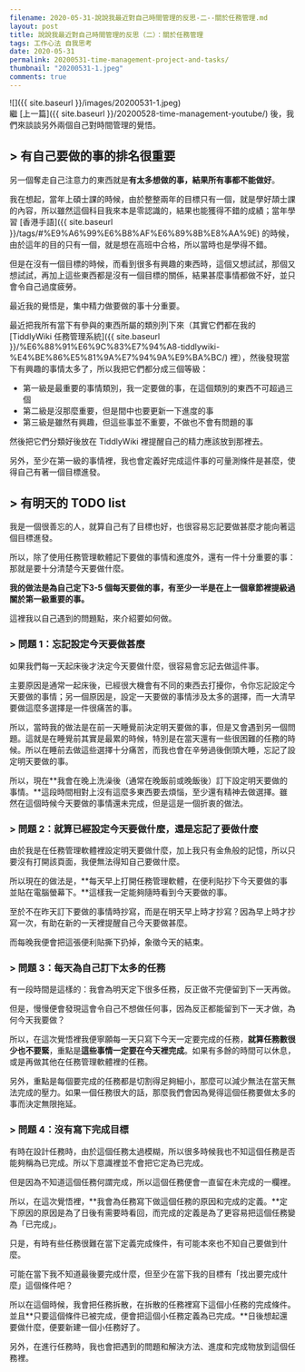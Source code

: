 ```yaml
---
filename: 2020-05-31-說說我最近對自己時間管理的反思-二--關於任務管理.md
layout: post
title: 說說我最近對自己時間管理的反思（二）：關於任務管理
tags: 工作心法 自我思考
date: 2020-05-31
permalink: 20200531-time-management-project-and-tasks/
thumbnail: "20200531-1.jpeg"
comments: true
---
```


![]({{ site.baseurl }}/images/20200531-1.jpeg)  
繼 [上一篇]({{ site.baseurl }}/20200528-time-management-youtube/) 後，我們來談談另外兩個自己對時間管理的覺悟。

## > 有自己要做的事的排名很重要

另一個奪走自己注意力的東西就是**有太多想做的事，結果所有事都不能做好**。

我在想起，當年上碩士課的時候，由於整整兩年的目標只有一個，就是學好頡士課的內容，所以雖然這個科目我來本是零認識的，結果也能獲得不錯的成績；當年學習 [香港手語]({{ site.baseurl }}/tags/#%E9%A6%99%E6%B8%AF%E6%89%8B%E8%AA%9E) 的時候，由於這年的目的只有一個，就是想在高班中合格，所以當時也是學得不錯。

但是在沒有一個目標的時候，而看到很多有興趣的東西時，這個又想試試，那個又想試試，再加上這些東西都是沒有一個目標的關係，結果甚麼事情都做不好，並只會令自己過度疲勞。

最近我的覺悟是，集中精力做要做的事十分重要。

最近把我所有當下有參與的東西所屬的類別列下來（其實它們都在我的 [TiddlyWiki 任務管理系統]({{ site.baseurl }}/%E6%88%91%E6%9C%83%E7%94%A8-tiddlywiki-%E4%BE%86%E5%81%9A%E7%94%9A%E9%BA%BC/) 裡），然後發現當下有興趣的事情太多了，所以我把它們都分成三個等級：

* 第一級是最重要的事情類別，我一定要做的事，在這個類別的東西不可超過三個
* 第二級是沒那麼重要，但是間中也要更新一下進度的事
* 第三級是雖然有興趣，但這些事並不重要，不做也不會有問題的事

然後把它們分類好後放在 TiddlyWiki 裡提醒自己的精力應該放到那裡去。

另外，至少在第一級的事情裡，我也會定義好完成這件事的可量測條件是甚麼，使得自己有著一個目標進發。

## > 有明天的 TODO list

我是一個很善忘的人，就算自己有了目標也好，也很容易忘記要做甚麼才能向著這個目標進發。

所以，除了使用任務管理軟體記下要做的事情和進度外，還有一件十分重要的事：那就是要十分清楚今天要做什麼。

**我的做法是為自己定下3-5 個每天要做的事，有至少一半是在上一個章節裡提級過關於第一級重要的事。**

這裡我以自己遇到的問題點，來介紹要如何做。

### > 問題 1：忘記設定今天要做甚麼

如果我們每一天起床後才決定今天要做什麼，很容易會忘記去做這件事。

主要原因是通常一起床後，已經很大機會有不同的東西去打擾你，令你忘記設定今天要做的事情；另一個原因是，設定一天要做的事情涉及太多的選擇，而一大清早要做這麼多選擇是一件很痛苦的事。

所以，當時我的做法是在前一天睡覺前決定明天要做的事，但是又會遇到另一個問題。這就是在睡覺前其實是最累的時候，特別是在當天還有一些很困難的任務的時候。所以在睡前去做這些選擇十分痛苦，而我也會在辛勞過後倒頭大睡，忘記了設定明天要做的事。

所以，現在**我會在晚上洗澡後（通常在晚飯前或晚飯後）訂下設定明天要做的事情。**這段時間相對上沒有這麼多東西要去煩惱，至少還有精神去做選擇。雖然在這個時候今天要做的事情還未完成，但是這是一個折衷的做法。

### > 問題 2：就算已經設定今天要做什麼，還是忘記了要做什麼

由於我是在任務管理軟體裡設定明天要做什麼，加上我只有金魚般的記憶，所以只要沒有打開該頁面，我便無法得知自己要做什麼。

所以現在的做法是，**每天早上打開任務管理軟體，在便利貼抄下今天要做的事並貼在電腦螢幕下。**這樣我一定能夠隨時看到今天要做的事。

至於不在昨天訂下要做的事情時抄寫，而是在明天早上時才抄寫？因為早上時才抄寫一次，有助在新的一天裡提醒自己今天要做甚麼。

而每晚我便會把這張便利貼撕下扔掉，象徵今天的結束。

### > 問題 3：每天為自己訂下太多的任務

有一段時間是這樣的：我會為明天定下很多任務，反正做不完便留到下一天再做。

但是，慢慢便會發現這會令自己不想做任何事，因為反正都能留到下一天才做，為何今天我要做？

所以，在這次覺悟裡我便寧願每一天只寫下今天一定要完成的任務，**就算任務數很少也不要緊**，重點是**這些事情一定要在今天裡完成**。如果有多餘的時間可以休息，或是再做其他在任務管理軟體裡的任務。

另外，重點是每個要完成的任務都是切割得足夠細小，那麼可以減少無法在當天無法完成的壓力。如果一個任務很大的話，那麼我們會因為覺得這個任務要做太多的事而決定無限拖延。

### > 問題 4：沒有寫下完成目標

有時在設計任務時，由於這個任務太過模糊，所以很多時候我也不知這個任務是否能夠稱為已完成。所以下意識裡並不會把它定為已完成。

但是因為不知道這個任務何謂完成，所以這個任務便會一直留在未完成的一欄裡。

所以，在這次覺悟裡，**我會為任務寫下做這個任務的原因和完成的定義。**定下原因的原因是為了日後有需要時看回，而完成的定義是為了更容易把這個任務變為「已完成」。

只是，有時有些任務很難在當下定義完成條件，有可能本來也不知自己要做到什麼。

可能在當下我不知道最後要完成什麼，但至少在當下我的目標有「找出要完成什麼」這個條件吧？

所以在這個時候，我會把任務拆散，在拆散的任務裡寫下這個小任務的完成條件。並且**只要這個條件已被完成，便會把這個小任務定義為已完成。**日後想起還要做什麼，便要新建一個小任務好了。

另外，在進行任務時，我也會把遇到的問題和解決方法、進度和完成物放到這個任務裡。
